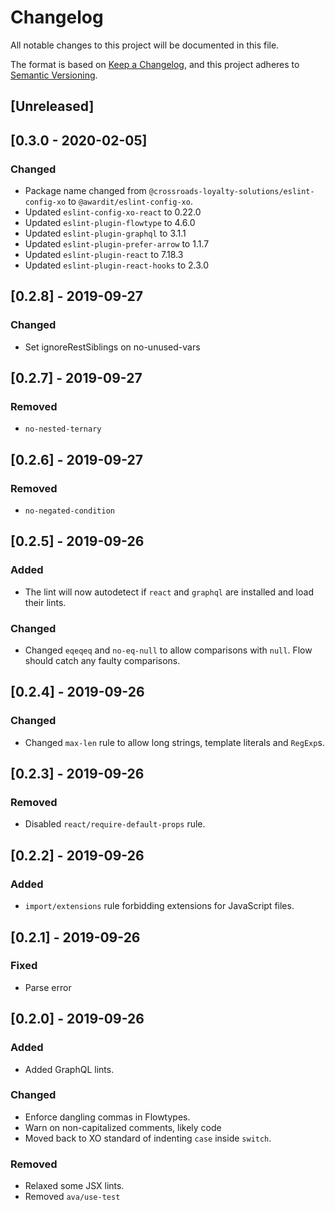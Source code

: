 # Changelog

All notable changes to this project will be documented in this file.

The format is based on [Keep a Changelog](https://keepachangelog.com/en/1.0.0/),
and this project adheres to [Semantic Versioning](https://semver.org/spec/v2.0.0.html).

## [Unreleased]

## [0.3.0 - 2020-02-05]
### Changed
- Package name changed from `@crossroads-loyalty-solutions/eslint-config-xo` to `@awardit/eslint-config-xo`.
- Updated `eslint-config-xo-react` to 0.22.0
- Updated `eslint-plugin-flowtype` to 4.6.0
- Updated `eslint-plugin-graphql` to 3.1.1
- Updated `eslint-plugin-prefer-arrow` to 1.1.7
- Updated `eslint-plugin-react` to 7.18.3
- Updated `eslint-plugin-react-hooks` to 2.3.0

## [0.2.8] - 2019-09-27
### Changed
- Set ignoreRestSiblings on no-unused-vars

## [0.2.7] - 2019-09-27
### Removed
- `no-nested-ternary`

## [0.2.6] - 2019-09-27
### Removed
- `no-negated-condition`

## [0.2.5] - 2019-09-26
### Added
- The lint will now autodetect if `react` and `graphql` are installed and load
  their lints.
### Changed
- Changed `eqeqeq` and `no-eq-null` to allow comparisons with `null`. Flow should
  catch any faulty comparisons.

## [0.2.4] - 2019-09-26
### Changed
- Changed `max-len` rule to allow long strings, template literals and `RegExp`s.

## [0.2.3] - 2019-09-26
### Removed
- Disabled `react/require-default-props` rule.

## [0.2.2] - 2019-09-26
### Added
- `import/extensions` rule forbidding extensions for JavaScript files.

## [0.2.1] - 2019-09-26
### Fixed
- Parse error

## [0.2.0] - 2019-09-26
### Added
- Added GraphQL lints.

### Changed
- Enforce dangling commas in Flowtypes.
- Warn on non-capitalized comments, likely code
- Moved back to XO standard of indenting `case` inside `switch`.

### Removed
- Relaxed some JSX lints.
- Removed `ava/use-test`

